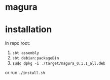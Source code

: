 # magura


# installation
In repo root:
1. `sbt assembly`
1. `sbt debian:packageBin`
2. `sudo dpkg -i ./target/magura_0.1.1_all.deb`

or run `./install.sh`